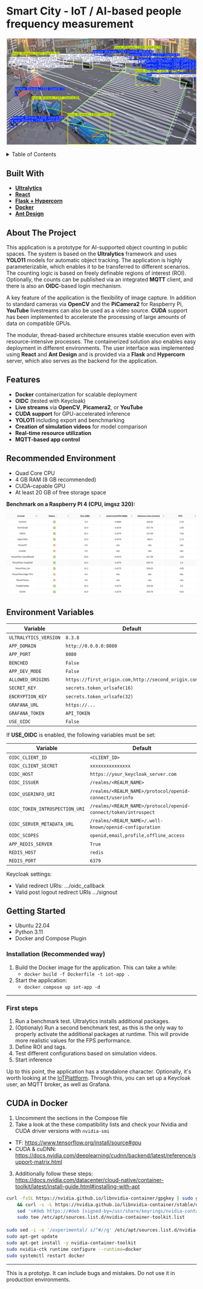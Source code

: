 # Smart City - IoT / AI-based people frequency measurement

![Inference](/docs/images/inf_2.png)
<a id="readme-top"></a>

<details>
  <summary>Table of Contents</summary>
  <ol>
    <li>
        <a href="#foreword">Foreword</a>
    <li>
      <a href="#about-the-project">About The Project</a>
      <ul>
        <li><a href="#built-with">Built With</a></li>
        <li><a href="#features">Features</a></li>
      </ul>
    </li>
    <li>
    <a href="#environment-variables">Environment Variables</a>
    </li>
    <li>
      <a href="#getting-started">Getting Started</a>
      <ul>
        <li><a href="#installation">Installation</a></li>
        <li><a href="#first-steps">First steps</a></li>
      </ul>
    </li>
  </ol>
</details>

## Built With

- [**Ultralytics**](https://github.com/ultralytics/ultralytics)
- [**React**](https://reactjs.org/)
- [**Flask + Hypercorn**](https://flask.palletsprojects.com/)
- [**Docker**](https://www.docker.com/)
- [**Ant Design**](https://ant.design/)

## About The Project

This application is a prototype for AI-supported object counting in public spaces. The system is based on the **Ultralytics** framework and uses **YOLO11** models for automatic object tracking. The application is highly parameterizable, which enables it to be transferred to different scenarios. The counting logic is based on freely definable regions of interest (ROI). Optionally, the counts can be published via an integrated **MQTT** client, and there is also an **OIDC**-based login mechanism.

A key feature of the application is the flexibility of image capture. In addition to standard cameras via **OpenCV** and the **PiCamera2** for Raspberry Pi, **YouTube** livestreams can also be used as a video source. **CUDA** support has been implemented to accelerate the processing of large amounts of data on compatible GPUs.

The modular, thread-based architecture ensures stable execution even with resource-intensive processes. The containerized solution also enables easy deployment in different environments. The user interface was implemented using **React** and **Ant Design** and is provided via a **Flask** and **Hypercorn** server, which also serves as the backend for the application.

## Features

- **Docker** containerization for scalable deployment
- **OIDC** (tested with Keycloak)
- **Live streams** via **OpenCV**, **Picamera2**, or **YouTube**
- **CUDA support** for GPU-accelerated inference
- **YOLO11** including export and benchmarking
- **Creation of simulation videos** for model comparison
- **Real-time resource utilization**
- **MQTT-based app control**

## Recommended Environment

- Quad Core CPU
- 4 GB RAM (8 GB recommended)
- CUDA-capable GPU
- At least 20 GB of free storage space

**Benchmark on a Raspberry PI 4 (CPU, imgsz 320):**

![Bench RPI4](docs/images/bench_rpi4.png)

## Environment Variables

| **Variable**          | **Default**                                         |
| --------------------- | --------------------------------------------------- |
| `ULTRALYTICS_VERSION` | `8.3.8`                                             |
| `APP_DOMAIN`          | `http://0.0.0.0:8080`                               |
| `APP_PORT`            | `8080`                                              |
| `BENCHED`             | `False`                                             |
| `APP_DEV_MODE`        | `False`                                             |
| `ALLOWED_ORIGINS`     | `https://first_origin.com,http://second_origin.com` |
| `SECRET_KEY`          | `secrets.token_urlsafe(16)`                         |
| `ENCRYPTION_KEY`      | `secrets.token_urlsafe(32)`                         |
| `GRAFANA_URL`         | `https://...`                                       |
| `GRAFANA_TOKEN`       | `API_TOKEN`                                         |
| `USE_OIDC`            | `False`                                             |

If **USE_OIDC** is enabled, the following variables must be set:

| **Variable**                   | **Default**                                                     |
| ------------------------------ | --------------------------------------------------------------- |
| `OIDC_CLIENT_ID`               | `<CLIENT_ID>`                                                   |
| `OIDC_CLIENT_SECRET`           | `xxxxxxxxxxxxxxx`                                               |
| `OIDC_HOST`                    | `https://your_keycloak_server.com`                              |
| `OIDC_ISSUER`                  | `/realms/<REALM_NAME>`                                          |
| `OIDC_USERINFO_URI`            | `/realms/<REALM_NAME>/protocol/openid-connect/userinfo`         |
| `OIDC_TOKEN_INTROSPECTION_URI` | `/realms/<REALM_NAME>/protocol/openid-connect/token/introspect` |
| `OIDC_SERVER_METADATA_URL`     | `/realms/<REALM_NAME>/.well-known/openid-configuration`         |
| `OIDC_SCOPES`                  | `openid,email,profile,offline_access`                           |
| `APP_REDIS_SERVER`             | `True`                                                          |
| `REDIS_HOST`                   | `redis`                                                         |
| `REDIS_PORT`                   | `6379`                                                          |

Keycloak settings:

- Valid redirect URIs: .../oidc_callback
- Valid post logout redirect URIs .../signout

## Getting Started

- Ubuntu 22.04
- Python 3.11
- Docker and Compose Plugin

### Installation (Recommended way)

1. Build the Docker image for the application. This can take a while:
   - `docker build -f Dockerfile -t iot-app .`
2. Start the application:
   - `docker compose up iot-app -d`

---

### First steps

1. Run a benchmark test. Ultralytics installs additional packages.
2. (Optionaly) Run a second benchmark test, as this is the only way to properly activate the additional packages at runtime. This will provide more realistic values for the FPS performance.
3. Define ROI and tags.
4. Test different configurations based on simulation videos.
5. Start inference

Up to this point, the application has a standalone character. Optionally, it's worth looking at the [IoTPlattform](https://github.com/OrhanSalman/IoTPlattform_v2). Through this, you can set up a Keycloak user, an MQTT broker, as well as Grafana.

## CUDA in Docker

1. Uncomment the sections in the Compose file
2. Take a look at the these compatibility lists and check your Nvidia and CUDA driver versions with `nvidia-smi`

- TF: https://www.tensorflow.org/install/source#gpu
- CUDA & cuDNN: https://docs.nvidia.com/deeplearning/cudnn/backend/latest/reference/support-matrix.html

3. Additionally follow these steps: https://docs.nvidia.com/datacenter/cloud-native/container-toolkit/latest/install-guide.html#installing-with-apt

```bash
curl -fsSL https://nvidia.github.io/libnvidia-container/gpgkey | sudo gpg --dearmor -o /usr/share/keyrings/nvidia-container-toolkit-keyring.gpg \
    && curl -s -L https://nvidia.github.io/libnvidia-container/stable/deb/nvidia-container-toolkit.list | \
    sed 's#deb https://#deb [signed-by=/usr/share/keyrings/nvidia-container-toolkit-keyring.gpg] https://#g' | \
    sudo tee /etc/apt/sources.list.d/nvidia-container-toolkit.list

sudo sed -i -e '/experimental/ s/^#//g' /etc/apt/sources.list.d/nvidia-container-toolkit.list
sudo apt-get update
sudo apt-get install -y nvidia-container-toolkit
sudo nvidia-ctk runtime configure --runtime=docker
sudo systemctl restart docker
```

---

This is a prototyp. It can include bugs and mistakes. Do not use it in production environments.
